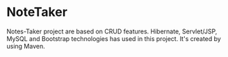 # NoteTaker
Notes-Taker project are based on CRUD features. Hibernate, Servlet/JSP, MySQL and Bootstrap technologies has used in this project. It's created by using Maven.
